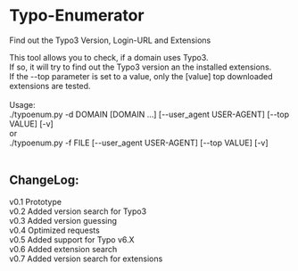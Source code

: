 Typo-Enumerator
===============

Find out the Typo3 Version, Login-URL and Extensions

This tool allows you to check, if a domain uses Typo3.<br>
If so, it will try to find out the Typo3 version an the installed extensions.<br>
If the --top parameter is set to a value, only the [value] top downloaded extensions are tested.<br><br>
Usage:<br>
./typoenum.py -d DOMAIN [DOMAIN ...] [--user_agent USER-AGENT] [--top VALUE] [-v] <br>
or <br>
./typoenum.py -f FILE [--user_agent USER-AGENT] [--top VALUE] [-v]
<br>
<br>

## ChangeLog:
v0.1 Prototype	     			             
v0.2 Added version search for Typo3 	     
v0.3 Added version guessing		     	     
v0.4 Optimized requests 		     		       
v0.5 Added support for Typo v6.X  	       
v0.6 Added extension search		     	     
v0.7 Added version search for extensions  
